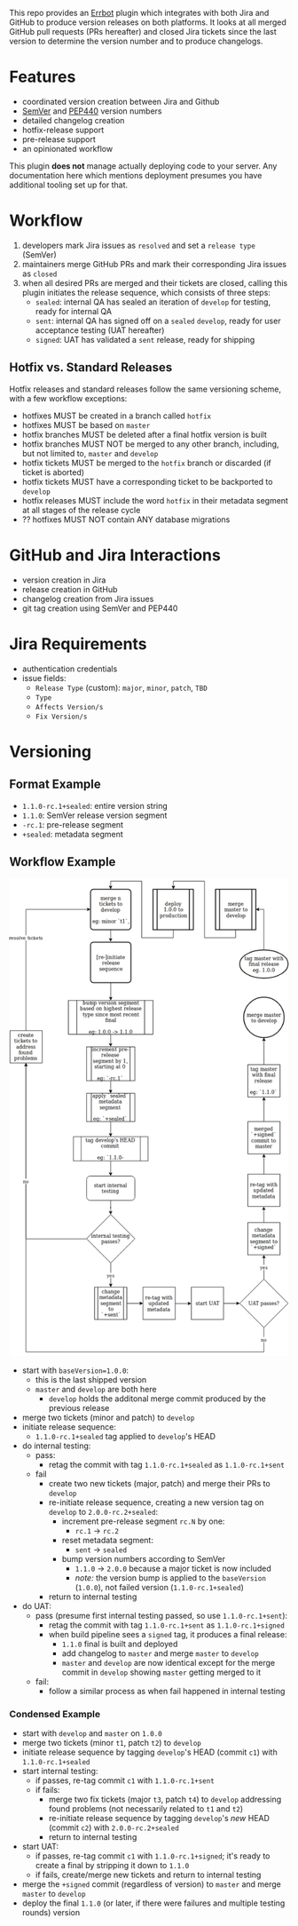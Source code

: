 This repo provides an [Errbot][1] plugin which integrates with both Jira and GitHub to produce version releases on both
platforms.  It looks at all merged GitHub pull requests (PRs hereafter) and closed Jira tickets since the last version
to determine the version number and to produce changelogs.

# Features
- coordinated version creation between Jira and Github
- [SemVer][4] and [PEP440][2] version numbers
- detailed changelog creation
- hotfix-release support
- pre-release support
- an opinionated workflow

This plugin **does not** manage actually deploying code to your server.  Any documentation here which mentions deployment
presumes you have additional tooling set up for that.

# Workflow
1. developers mark Jira issues as `resolved` and set a `release type` (SemVer)
2. maintainers merge GitHub PRs and mark their corresponding Jira issues as `closed`
3. when all desired PRs are merged and their tickets are closed, calling this plugin initiates the release sequence,
   which consists of three steps:
    - `sealed`: internal QA has sealed an iteration of `develop` for testing, ready for internal QA
    - `sent`: internal QA has signed off on a `sealed` `develop`, ready for user acceptance testing (UAT hereafter)
    - `signed`: UAT has validated a `sent` release, ready for shipping

## Hotfix vs. Standard Releases
Hotfix releases and standard releases follow the same versioning scheme, with a few workflow exceptions:
- hotfixes MUST be created in a branch called `hotfix`
- hotfixes MUST be based on `master`
- hotfix branches MUST be deleted after a final hotfix version is built
- hotfix branches MUST NOT be merged to any other branch, including, but not limited to, `master` and `develop`
- hotfix tickets MUST be merged to the `hotfix` branch or discarded (if ticket is aborted)
- hotfix tickets MUST have a corresponding ticket to be backported to `develop`
- hotfix releases MUST include the word `hotfix` in their metadata segment at all stages of the release cycle
- ?? hotfixes MUST NOT contain ANY database migrations

# GitHub and Jira Interactions
- version creation in Jira
- release creation in GitHub
- changelog creation from Jira issues
- git tag creation using SemVer and PEP440

# Jira Requirements
- authentication credentials
- issue fields:
  - `Release Type` (custom): `major`, `minor`, `patch`, `TBD`
  - `Type`
  - `Affects Version/s`
  - `Fix Version/s`

# Versioning
## Format Example
- `1.1.0-rc.1+sealed`: entire version string
- `1.1.0`: SemVer release version segment
- `-rc.1`: pre-release segment
- `+sealed`: metadata segment

## Workflow Example

![flowchart](flowchart.png)

- start with `baseVersion=1.0.0`:
  - this is the last shipped version
  - `master` and `develop` are both here
    - `develop` holds the additonal merge commit produced by the previous release
- merge two tickets (minor and patch) to `develop`
- initiate release sequence:
  - `1.1.0-rc.1+sealed` tag applied to `develop`'s HEAD
- do internal testing:
  - pass:
    - retag the commit with tag `1.1.0-rc.1+sealed` as `1.1.0-rc.1+sent`
  - fail
    - create two new tickets (major, patch) and merge their PRs to `develop`
    - re-initiate release sequence, creating a new version tag on `develop` to `2.0.0-rc.2+sealed`:
      - increment pre-release segment `rc.N` by one:
        - `rc.1` -> `rc.2`
      - reset metadata segment:
        - `sent` -> `sealed`
      - bump version numbers according to SemVer
        - `1.1.0` -> `2.0.0` because a major ticket is now included
        - *note:* the version bump is applied to the `baseVersion` (`1.0.0`), not failed version (`1.1.0-rc.1+sealed`)
    - return to internal testing
- do UAT:
  - pass (presume first internal testing passed, so use `1.1.0-rc.1+sent`):
    - retag the commit with tag `1.1.0-rc.1+sent` as `1.1.0-rc.1+signed`
    - when build pipeline sees a `signed` tag, it produces a final release:
      - `1.1.0` final is built and deployed
      - add changelog to `master` and merge `master` to `develop`
      - `master` and `develop` are now identical except for the merge commit in `develop` showing `master` getting
        merged to it
  - fail:
    - follow a similar process as when fail happened in internal testing

### Condensed Example
- start with `develop` and `master` on `1.0.0`
- merge two tickets (minor `t1`, patch `t2`) to `develop`
- initiate release sequence by tagging `develop`'s HEAD (commit `c1`) with `1.1.0-rc.1+sealed`
- start internal testing:
  - if passes, re-tag commit `c1` with `1.1.0-rc.1+sent`
  - if fails:
    - merge two fix tickets (major `t3`, patch `t4`) to `develop` addressing found problems (not necessarily related to
      `t1` and `t2`)
    - re-initiate release sequence by tagging `develop`'s *new* HEAD (commit `c2`) with `2.0.0-rc.2+sealed`
    - return to internal testing
- start UAT:
  - if passes, re-tag commit `c1` with `1.1.0-rc.1+signed`; it's ready to create a final by stripping it down to `1.1.0`
  - if fails, create/merge new tickets and return to internal testing
- merge the `+signed` commit (regardless of version) to `master` and merge `master` to `develop`
- deploy the final `1.1.0` (or later, if there were failures and multiple testing rounds) version


[1]: http://errbot.io/en/latest/
[2]: https://www.python.org/dev/peps/pep-0440/
[4]: https://semver.org/
[5]: https://help.github.com/articles/creating-releases/

<!--- vi: set ft=markdown : -->
